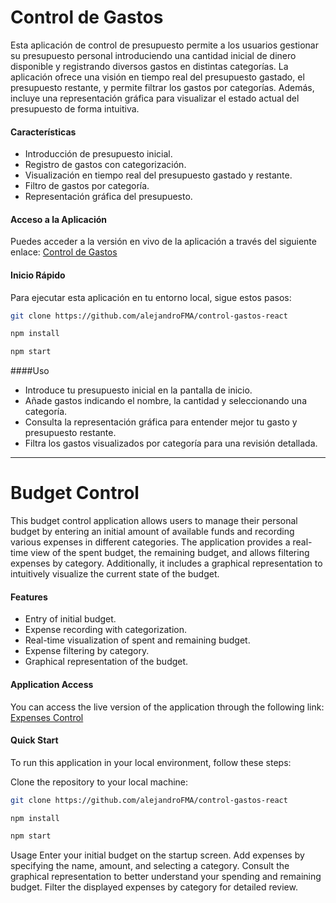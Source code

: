 # Control de Gastos

Esta aplicación de control de presupuesto permite a los usuarios gestionar su presupuesto personal introduciendo una cantidad inicial de dinero disponible y registrando diversos gastos en distintas categorías. La aplicación ofrece una visión en tiempo real del presupuesto gastado, el presupuesto restante, y permite filtrar los gastos por categorías. Además, incluye una representación gráfica para visualizar el estado actual del presupuesto de forma intuitiva.

#### Características

- Introducción de presupuesto inicial.
- Registro de gastos con categorización.
- Visualización en tiempo real del presupuesto gastado y restante.
- Filtro de gastos por categoría.
- Representación gráfica del presupuesto.

#### Acceso a la Aplicación

Puedes acceder a la versión en vivo de la aplicación a través del siguiente enlace: [Control de Gastos](https://sparkling-rolypoly-22137b.netlify.app/)

#### Inicio Rápido

Para ejecutar esta aplicación en tu entorno local, sigue estos pasos:

```bash
git clone https://github.com/alejandroFMA/control-gastos-react

npm install

npm start
```


####Uso

- Introduce tu presupuesto inicial en la pantalla de inicio.
- Añade gastos indicando el nombre, la cantidad y seleccionando una categoría.
- Consulta la representación gráfica para entender mejor tu gasto y presupuesto restante.
- Filtra los gastos visualizados por categoría para una revisión detallada.

--------------------------------------

# Budget Control

This budget control application allows users to manage their personal budget by entering an initial amount of available funds and recording various expenses in different categories. The application provides a real-time view of the spent budget, the remaining budget, and allows filtering expenses by category. Additionally, it includes a graphical representation to intuitively visualize the current state of the budget.

#### Features

- Entry of initial budget.
- Expense recording with categorization.
- Real-time visualization of spent and remaining budget.
- Expense filtering by category.
- Graphical representation of the budget.

#### Application Access

You can access the live version of the application through the following link: [Expenses Control](https://sparkling-rolypoly-22137b.netlify.app)

#### Quick Start

To run this application in your local environment, follow these steps:

Clone the repository to your local machine:

```bash
git clone https://github.com/alejandroFMA/control-gastos-react

npm install

npm start
```

Usage
Enter your initial budget on the startup screen.
Add expenses by specifying the name, amount, and selecting a category.
Consult the graphical representation to better understand your spending and remaining budget.
Filter the displayed expenses by category for detailed review.